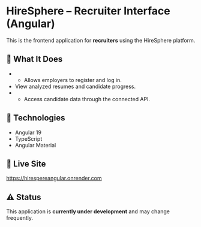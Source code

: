 # HireSphere – Recruiter Interface (Angular)

This is the frontend application for **recruiters** using the HireSphere platform.

## 🚀 What It Does
- - Allows employers to register and log in.
- View analyzed resumes and candidate progress.
- - Access candidate data through the connected API.

## 🔧 Technologies
- Angular 19
- TypeScript
- Angular Material

## 🔗 Live Site
https://hirespereangular.onrender.com
## ⚠️ Status
This application is **currently under development** and may change frequently.
